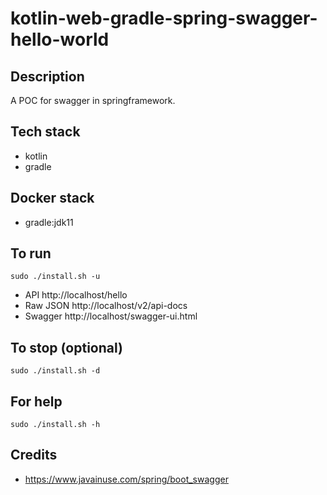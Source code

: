 # kotlin-web-gradle-spring-swagger-hello-world

## Description
A POC for swagger in springframework.

## Tech stack
- kotlin
- gradle

## Docker stack
- gradle:jdk11

## To run
`sudo ./install.sh -u`
- API http://localhost/hello
- Raw JSON http://localhost/v2/api-docs
- Swagger http://localhost/swagger-ui.html

## To stop (optional)
`sudo ./install.sh -d`

## For help
`sudo ./install.sh -h`

## Credits
- https://www.javainuse.com/spring/boot_swagger
